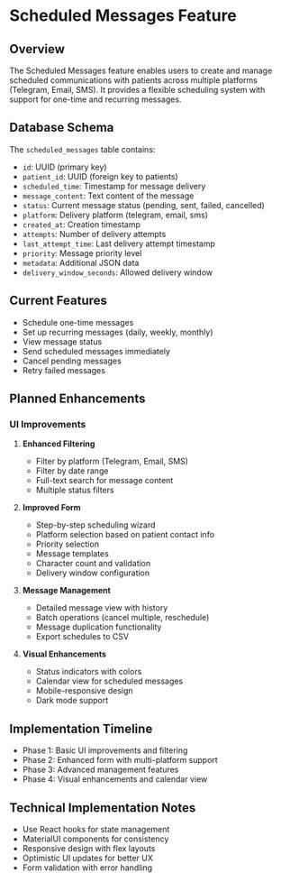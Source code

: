 # Scheduled Messages Feature

## Overview
The Scheduled Messages feature enables users to create and manage scheduled communications with patients across multiple platforms (Telegram, Email, SMS). It provides a flexible scheduling system with support for one-time and recurring messages.

## Database Schema
The `scheduled_messages` table contains:
- `id`: UUID (primary key)
- `patient_id`: UUID (foreign key to patients)
- `scheduled_time`: Timestamp for message delivery
- `message_content`: Text content of the message
- `status`: Current message status (pending, sent, failed, cancelled)
- `platform`: Delivery platform (telegram, email, sms)
- `created_at`: Creation timestamp
- `attempts`: Number of delivery attempts
- `last_attempt_time`: Last delivery attempt timestamp
- `priority`: Message priority level
- `metadata`: Additional JSON data
- `delivery_window_seconds`: Allowed delivery window

## Current Features
- Schedule one-time messages
- Set up recurring messages (daily, weekly, monthly)
- View message status
- Send scheduled messages immediately
- Cancel pending messages
- Retry failed messages

## Planned Enhancements

### UI Improvements
1. **Enhanced Filtering**
   - Filter by platform (Telegram, Email, SMS)
   - Filter by date range
   - Full-text search for message content
   - Multiple status filters

2. **Improved Form**
   - Step-by-step scheduling wizard
   - Platform selection based on patient contact info
   - Priority selection
   - Message templates
   - Character count and validation
   - Delivery window configuration

3. **Message Management**
   - Detailed message view with history
   - Batch operations (cancel multiple, reschedule)
   - Message duplication functionality
   - Export schedules to CSV

4. **Visual Enhancements**
   - Status indicators with colors
   - Calendar view for scheduled messages
   - Mobile-responsive design
   - Dark mode support

## Implementation Timeline
- Phase 1: Basic UI improvements and filtering
- Phase 2: Enhanced form with multi-platform support
- Phase 3: Advanced management features
- Phase 4: Visual enhancements and calendar view

## Technical Implementation Notes
- Use React hooks for state management
- MaterialUI components for consistency
- Responsive design with flex layouts
- Optimistic UI updates for better UX
- Form validation with error handling 